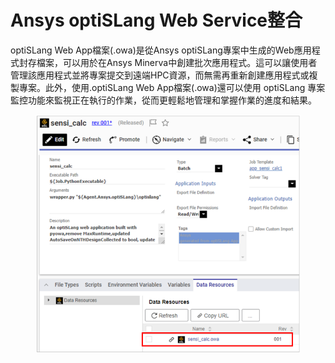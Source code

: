 # Ansys optiSLang Web Service整合

optiSLang Web App檔案(.owa)是從Ansys optiSLang專案中生成的Web應用程式封存檔案，可以用於在Ansys Minerva中創建批次應用程式。這可以讓使用者管理該應用程式並將專案提交到遠端HPC資源，而無需再重新創建應用程式或複製專案。此外，使用.optiSLang Web App檔案(.owa)還可以使用 optiSLang 專案監控功能來監視正在執行的作業，從而更輕鬆地管理和掌握作業的進度和結果。

<figure><img src="../../.gitbook/assets/image (9).png" alt=""><figcaption></figcaption></figure>
